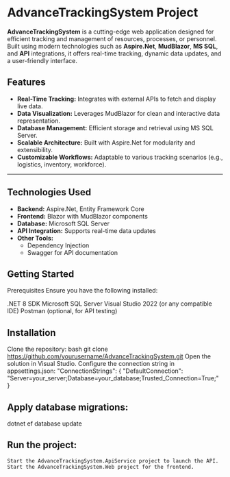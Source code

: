 # AdvanceTrackingSystem Project

**AdvanceTrackingSystem** is a cutting-edge web application designed for efficient tracking and management of resources, processes, or personnel. Built using modern technologies such as **Aspire.Net**, **MudBlazor**, **MS SQL**, and **API** integrations, it offers real-time tracking, dynamic data updates, and a user-friendly interface.

## Features

- **Real-Time Tracking:** Integrates with external APIs to fetch and display live data.
- **Data Visualization:** Leverages MudBlazor for clean and interactive data representation.
- **Database Management:** Efficient storage and retrieval using MS SQL Server.
- **Scalable Architecture:** Built with Aspire.Net for modularity and extensibility.
- **Customizable Workflows:** Adaptable to various tracking scenarios (e.g., logistics, inventory, workforce).

---

## Technologies Used

- **Backend:** Aspire.Net, Entity Framework Core
- **Frontend:** Blazor with MudBlazor components
- **Database:** Microsoft SQL Server
- **API Integration:** Supports real-time data updates
- **Other Tools:**
  - Dependency Injection
  - Swagger for API documentation

## Getting Started
  Prerequisites
  Ensure you have the following installed:

  .NET 8 SDK
  Microsoft SQL Server
  Visual Studio 2022 (or any compatible IDE)
  Postman (optional, for API testing)
  
## Installation
Clone the repository:
bash git clone https://github.com/yourusername/AdvanceTrackingSystem.git
Open the solution in Visual Studio.
Configure the connection string in appsettings.json:
    "ConnectionStrings": {
        "DefaultConnection": "Server=your_server;Database=your_database;Trusted_Connection=True;"
    }
## Apply database migrations:
  dotnet ef database update
## Run the project:
    Start the AdvanceTrackingSystem.ApiService project to launch the API.
    Start the AdvanceTrackingSystem.Web project for the frontend.

